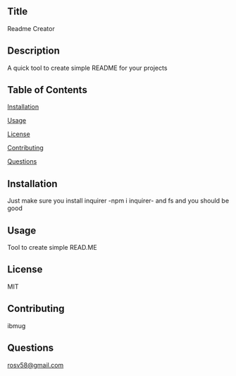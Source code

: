 ## Title 
Readme Creator

## Description

A quick tool to create simple README for your projects

## Table of Contents

[Installation](#installation)

[Usage](#usage)

[License](#license)

[Contributing](#contributing)

[Questions](#questions)

## Installation

Just make sure you install inquirer -npm i inquirer- and fs and you should be good

## Usage

Tool to create simple READ.ME

## License

MIT

## Contributing

ibmug

## Questions

rosv58@gmail.com

